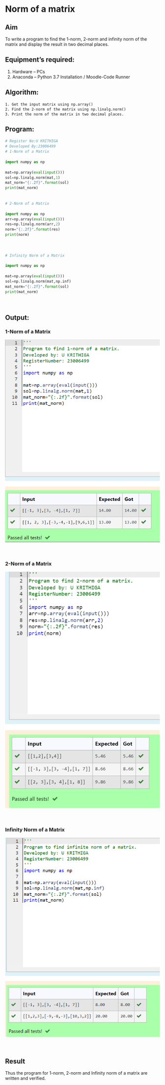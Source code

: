 # Norm of a matrix
## Aim
To write a program to find the 1-norm, 2-norm and infinity norm of the matrix and display the result in two decimal places.
## Equipment’s required:
1.	Hardware – PCs
2.	Anaconda – Python 3.7 Installation / Moodle-Code Runner
## Algorithm:
	1. Get the input matrix using np.array()   
    2. Find the 2-norm of the matrix using np.linalg.norm()
	3. Print the norm of the matrix in two decimal places.
## Program:
```Python
# Register No:U KRITHIGA
# Developed By:23006499
# 1-Norm of a Matrix

import numpy as np

mat=np.array(eval(input()))
sol=np.linalg.norm(mat,1)
mat_norm="{:.2f}".format(sol)
print(mat_norm)


# 2-Norm of a Matrix

import numpy as np
arr=np.array(eval(input()))
res=np.linalg.norm(arr,2)
norm="{:.2f}".format(res)
print(norm)



# Infinity Norm of a Matrix

import numpy as np

mat=np.array(eval(input()))
sol=np.linalg.norm(mat,np.inf)
mat_norm="{:.2f}".format(sol)
print(mat_norm)




```
## Output:
### 1-Norm of a Matrix

![Alt text](<NORM 1.png>)
<br>
<br>
<br>

### 2-Norm of a Matrix

![Alt text](<NORM 2.png>)
<br>
<br>
<br>

### Infinity Norm of a Matrix

![Alt text](<NORM 3.png>)
<br>
<br>
<br>

## Result
Thus the program for 1-norm, 2-norm and Infinity norm of a matrix are written and verified.
